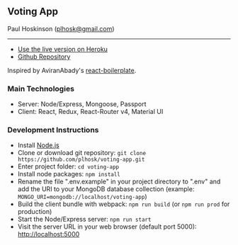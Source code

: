 ## Voting App
Paul Hoskinson (plhosk@gmail.com)

---

- [Use the live version on Heroku](https://voting-app-plhosk.herokuapp.com/)
- [Github Repository](https://github.com/plhosk/voting-app)

Inspired by AviranAbady's [react-boilerplate](https://github.com/AviranAbady/react-boilerplate).

### Main Technologies
- Server: Node/Express, Mongoose, Passport
- Client: React, Redux, React-Router v4, Material UI

### Development Instructions
- Install [Node.js](https://nodejs.org/en/)
- Clone or download git repository: `git clone https://github.com/plhosk/voting-app.git`
- Enter project folder: `cd voting-app`
- Install node packages: `npm install`
- Rename the file ".env.example" in your project directory to ".env" and add the URI to your MongoDB database collection (example: `MONGO_URI=mongodb://localhost/voting-app`)
- Build the client bundle with webpack: `npm run build` (or `npm run prod` for production)
- Start the Node/Express server: `npm run start`
- Visit the server URL in your web browser (default port 5000): [http://localhost:5000](http://localhost:5000)

